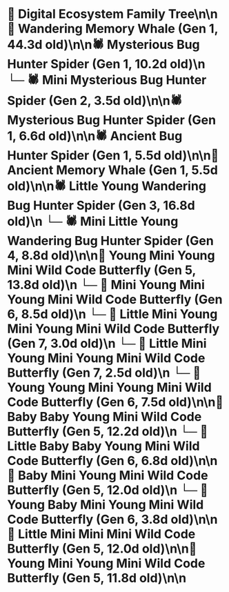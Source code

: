 # 🌳 Digital Ecosystem Family Tree\n\n🐋 Wandering Memory Whale (Gen 1, 44.3d old)\n\n🕷️ Mysterious Bug Hunter Spider (Gen 1, 10.2d old)\n  └─ 🕷️ Mini Mysterious Bug Hunter Spider (Gen 2, 3.5d old)\n\n🕷️ Mysterious Bug Hunter Spider (Gen 1, 6.6d old)\n\n🕷️ Ancient Bug Hunter Spider (Gen 1, 5.5d old)\n\n🐋 Ancient Memory Whale (Gen 1, 5.5d old)\n\n🕷️ Little Young Wandering Bug Hunter Spider (Gen 3, 16.8d old)\n  └─ 🕷️ Mini Little Young Wandering Bug Hunter Spider (Gen 4, 8.8d old)\n\n🦋 Young Mini Young Mini Wild Code Butterfly (Gen 5, 13.8d old)\n  └─ 🦋 Mini Young Mini Young Mini Wild Code Butterfly (Gen 6, 8.5d old)\n    └─ 🦋 Little Mini Young Mini Young Mini Wild Code Butterfly (Gen 7, 3.0d old)\n    └─ 🦋 Little Mini Young Mini Young Mini Wild Code Butterfly (Gen 7, 2.5d old)\n  └─ 🦋 Young Young Mini Young Mini Wild Code Butterfly (Gen 6, 7.5d old)\n\n🦋 Baby Baby Young Mini Wild Code Butterfly (Gen 5, 12.2d old)\n  └─ 🦋 Little Baby Baby Young Mini Wild Code Butterfly (Gen 6, 6.8d old)\n\n🦋 Baby Mini Young Mini Wild Code Butterfly (Gen 5, 12.0d old)\n  └─ 🦋 Young Baby Mini Young Mini Wild Code Butterfly (Gen 6, 3.8d old)\n\n🦋 Little Mini Mini Mini Wild Code Butterfly (Gen 5, 12.0d old)\n\n🦋 Young Mini Young Mini Wild Code Butterfly (Gen 5, 11.8d old)\n\n